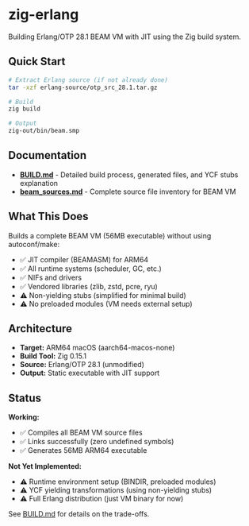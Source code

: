 # zig-erlang

Building Erlang/OTP 28.1 BEAM VM with JIT using the Zig build system.

## Quick Start

```bash
# Extract Erlang source (if not already done)
tar -xzf erlang-source/otp_src_28.1.tar.gz

# Build
zig build

# Output
zig-out/bin/beam.smp
```

## Documentation

- **[BUILD.md](BUILD.md)** - Detailed build process, generated files, and YCF stubs explanation
- **[beam_sources.md](beam_sources.md)** - Complete source file inventory for BEAM VM

## What This Does

Builds a complete BEAM VM (56MB executable) without using autoconf/make:
- ✅ JIT compiler (BEAMASM) for ARM64
- ✅ All runtime systems (scheduler, GC, etc.)
- ✅ NIFs and drivers
- ✅ Vendored libraries (zlib, zstd, pcre, ryu)
- ⚠️ Non-yielding stubs (simplified for minimal build)
- ⚠️ No preloaded modules (VM needs external setup)

## Architecture

- **Target:** ARM64 macOS (aarch64-macos-none)
- **Build Tool:** Zig 0.15.1
- **Source:** Erlang/OTP 28.1 (unmodified)
- **Output:** Static executable with JIT support

## Status

**Working:**
- ✅ Compiles all BEAM VM source files
- ✅ Links successfully (zero undefined symbols)
- ✅ Generates 56MB ARM64 executable

**Not Yet Implemented:**
- ⚠️ Runtime environment setup (BINDIR, preloaded modules)
- ⚠️ YCF yielding transformations (using non-yielding stubs)
- ⚠️ Full Erlang distribution (just VM binary for now)

See [BUILD.md](BUILD.md) for details on the trade-offs.
